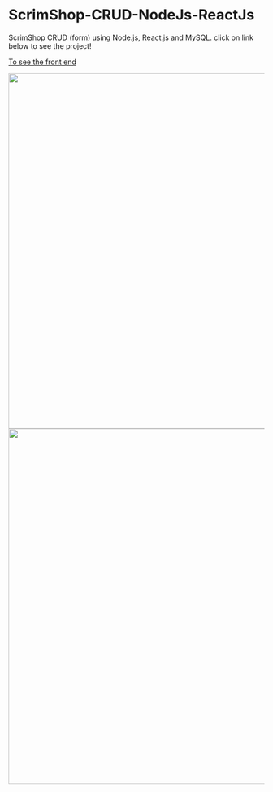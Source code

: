 # <h1>ScrimShop-CRUD-NodeJs-ReactJs</h1>
<p>ScrimShop CRUD (form) using Node.js, React.js and MySQL. click on link below to see the project!<p>
<a href="scrimshop.herokuapp.com">To see the front end</a>
<div align="center">
<img src="https://user-images.githubusercontent.com/71628988/155156261-4277211d-2c79-400c-8aab-019c268187f4.PNG" width="700px" />
<img src="https://user-images.githubusercontent.com/71628988/155157919-325fb580-f616-441e-994b-6847100b16d5.PNG" width="700px" />
</div>

